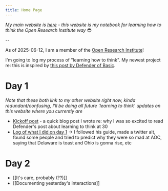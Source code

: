 ```yaml
---
title: Home Page
---
```

*My main website is [here](https://www.alexislearning.me/) - this website is my notebook for learning how to think the Open Research Institute way* 😎

--

As of 2025-06-12, I am a member of the [Open Research Institute](https://defenderofthebasic.substack.com/p/how-do-we-bootstrap-the-open-research?utm_source=profile&utm_medium=reader2)!

I'm going to log my process of "learning how to think". My newest project re: this is inspired by [this post by Defender of Basic](https://defenderofthebasic.substack.com/p/geoffrey-hinton-on-developing-your). 

# Day 1
*Note that these both link to my other website right now, kinda redundant/confusing, I'll be doing all future 'learning to think' updates on this website where you currently are*

- [Kickoff post](https://www.alexislearning.me/learning-how-to-think/) - a quick blog post I wrote re: why I was so excited to read Defender's post about learning to think at 30
- [Log of what I did on day 1](https://www.alexislearning.me/learning/2025-06-11-learning-to-think-day-1/) → I followed his guide, made a twitter alt, found some people and tried to predict why they were so mad at AOC, saying that Delaware is toast and Ohio is gonna rise, etc
# Day 2
- [[It's care, probably (??)]]
- [[Documenting yesterday's interactions]]
